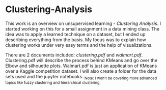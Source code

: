 # Clustering-Analysis
This work is an overview on unsupervised learning - *Clustering Analysis*. I started working on this for a small assignment in a data mining class. The idea was to apply a learned technique on a dataset, but I ended up describing everything from the basis. My focus was to explain how clustering works under very easy terms and the help of visualizations. 

There are 2 documents included: *clustering.pdf* and *walmart.pdf*. Clustering.pdf will describe the process behind KMeans and go over the Elbow and silhouette plots. Walmart.pdf is just an application of KMeans over a Kaggle competition dataset. I will also create a folder for the data sets used and the jupyter notebooks.
<sub>
Note: I won't be covering more advanced topics like fuzzy clustering and hierarchical clustering. 

 
